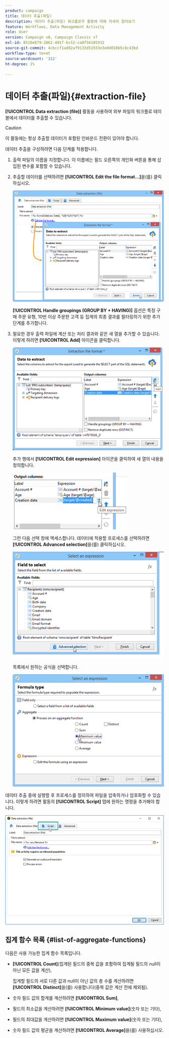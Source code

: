 ```yaml
---
product: campaign
title: 데이터 추출(파일)
description: 데이터 추출(파일) 워크플로우 활동에 대해 자세히 알아보기
feature: Workflows, Data Management Activity
role: User
version: Campaign v8, Campaign Classic v7
exl-id: 8510e879-2862-491f-bc52-ca8f56105932
source-git-commit: 4cbccf1ad02af9133d51933e3e0d010b5c8c43bd
workflow-type: tm+mt
source-wordcount: '312'
ht-degree: 1%

---
```


# 데이터 추출(파일){#extraction-file}

**[!UICONTROL Data extraction (file)]** 활동을 사용하여 외부 파일의 워크플로 테이블에서 데이터를 추출할 수 있습니다.

>[!CAUTION]
>
>이 활동에는 항상 추출할 데이터가 포함된 인바운드 전환이 있어야 합니다.

데이터 추출을 구성하려면 다음 단계를 적용합니다.

1. 출력 파일의 이름을 지정합니다. 이 이름에는 필드 오른쪽의 개인화 버튼을 통해 삽입된 변수를 포함할 수 있습니다.
1. 추출할 데이터를 선택하려면 **[!UICONTROL Edit the file format...]**&#x200B;을(를) 클릭하십시오.

   ![](assets/s_advuser_extract_file_param.png)

   **[!UICONTROL Handle groupings (GROUP BY + HAVING)]** 옵션은 특정 구매 주문 유형, 10번 이상 주문한 고객 등 집계의 최종 결과를 필터링하기 위한 추가 단계를 추가합니다.

1. 필요한 경우 출력 파일에 계산 또는 처리 결과와 같은 새 열을 추가할 수 있습니다. 이렇게 하려면 **[!UICONTROL Add]** 아이콘을 클릭합니다.

   ![](assets/s_advuser_extract_file_add_col.png)

   추가 행에서 **[!UICONTROL Edit expression]** 아이콘을 클릭하여 새 열의 내용을 정의합니다.

   ![](assets/s_advuser_extract_file_add_exp.png)

   그런 다음 선택 창에 액세스합니다. 데이터에 적용할 프로세스를 선택하려면 **[!UICONTROL Advanced selection]**&#x200B;을(를) 클릭하십시오.

   ![](assets/s_advuser_extract_file_advanced_selection.png)

   목록에서 원하는 공식을 선택합니다.

   ![](assets/s_advuser_extract_file_agregate_values.png)

데이터 추출 중에 실행할 후 프로세스를 정의하여 파일을 압축하거나 암호화할 수 있습니다. 이렇게 하려면 활동의 **[!UICONTROL Script]** 탭에 원하는 명령을 추가해야 합니다.

![](assets/postprocessing_dataextraction.png)

## 집계 함수 목록 {#list-of-aggregate-functions}

다음은 사용 가능한 집계 함수 목록입니다.

* **[!UICONTROL Count]**(집계된 필드의 중복 값을 포함하여 집계될 필드의 null이 아닌 모든 값을 계산),

  집계할 필드의 서로 다른 값과 null이 아닌 값의 총 수를 계산하려면 **[!UICONTROL Distinct]**&#x200B;을(를) 사용합니다(중복 값은 계산 전에 제외됨).

* 숫자 필드 값의 합계를 계산하려면 **[!UICONTROL Sum]**,
* 필드의 최소값을 계산하려면 **[!UICONTROL Minimum value]**(숫자 또는 기타),
* 필드의 최대값을 계산하려면 **[!UICONTROL Maximum value]**(숫자 또는 기타),
* 숫자 필드 값의 평균을 계산하려면 **[!UICONTROL Average]**&#x200B;을(를) 사용하십시오.
